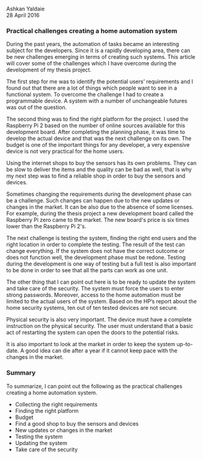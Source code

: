 Ashkan Yaldaie  
28 April 2016

### Practical challenges creating a home automation system

During the past years, the automation of tasks became an interesting subject for the developers. Since it is a rapidly developing area, there can be new challenges emerging in terms of creating such systems. This article will cover some of the challenges which I have overcome during the development of my thesis project.
 
The first step for me was to identify the potential users’ requirements and I found out that there are a lot of things which people want to see in a functional system. To overcome the challenge I had to create a programmable device. A system with a number of unchangeable futures was out of the question.
 
The second thing was to find the right platform for the project. I used the Raspberry Pi 2 based on the number of online sources available for this development board. After completing the planning phase, it was time to develop the actual device and that was the next challenge on its own. The budget is one of the important things for any developer, a very expensive device is not very practical for the home users.
 
Using the internet shops to buy the sensors has its own problems. They can be slow to deliver the items and the quality can be bad as well, that is why my next step was to find a reliable shop in order to buy the sensors and devices.
 
Sometimes changing the requirements during the development phase can be a challenge. Such changes can happen due to the new updates or changes in the market. It can be also due to the absence of some licenses. For example, during the thesis project a new development board called the Raspberry Pi zero came to the market. The new board's price is six times lower than the Raspberry Pi 2's.
 
The next challenge is testing the system, finding the right end users and the right location in order to complete the testing. The result of the test can change everything. If the system does not have the correct outcome or does not function well, the development phase must be redone. Testing during the development is one way of testing but a full test is also important to be done in order to see that all the parts can work as one unit.
 
The other thing that I can point out here is to be ready to update the system and take care of the security.  The system must force the users to enter strong passwords. Moreover, access to the home automation must be limited to the actual users of the system. Based on the HP’s report about the home security systems, ten out of ten tested devices are not secure.
 
Physical security is also very important. The device must have a complete instruction on the physical security. The user must understand that a basic act of restarting the system can open the doors to the potential risks.
 
It is also important to look at the market in order to keep the system up-to-date. A good idea can die after a year if it cannot keep pace with the changes in the market.

### Summary

To summarize, I can point out the following as the practical challenges creating a home automation system.

- Collecting the right requirements
- Finding the right platform
- Budget
- Find a good shop to buy the sensors and devices
- New updates or changes in the market
- Testing the system
- Updating the system
- Take care of the security
